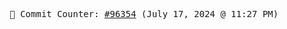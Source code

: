 <p align="center">
    <samp>
        📮 Commit Counter: <a href="https://github.com/Javascript-void0/Javascript-void0/commits/main">#96354</a> (July 17, 2024 @ 11:27 PM)
    </samp>
</p>
